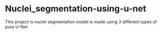 # Nuclei_segmentation-using-u-net
This project is nuclei segmentation model is made using 3 different types of pure U-Net
